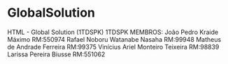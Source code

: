 # GlobalSolution
HTML - Global Solution (1TDSPK)
1TDSPK 
  MEMBROS:
    João Pedro Kraide Máximo RM:550974
    Rafael Noboru Watanabe Nasaha RM:99948
    Matheus de Andrade Ferreira RM:99375
    Vinícius Ariel Monteiro Teixeira RM:98839
    Larissa Pereira Biusse RM:551062
